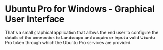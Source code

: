 # Ubuntu Pro for Windows - Graphical User Interface

That's a small graphical application that allows the end user to configure the
details of the connection to Landscape and acquire or input a valid Ubuntu Pro
token through which the Ubuntu Pro services are provided.
